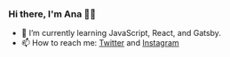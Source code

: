 ### Hi there, I'm Ana 👋🏽

- 🌱 I’m currently learning JavaScript, React, and Gatsby. 
- 📫 How to reach me: [Twitter](https://www.twitter.com/anaveecodes) and [Instagram](https://www.instagram.com/anaveecodes)


<!--
**ana-vela/ana-vela** is a ✨ _special_ ✨ repository because its `README.md` (this file) appears on your GitHub profile.

Here are some ideas to get you started:

- 🔭 I’m currently working on ...
- 🌱 I’m currently learning ...
- 👯 I’m looking to collaborate on ...
- 🤔 I’m looking for help with ...
- 💬 Ask me about ...
- 📫 How to reach me: ...
- 😄 Pronouns: ...
- ⚡ Fun fact: ...
-->

